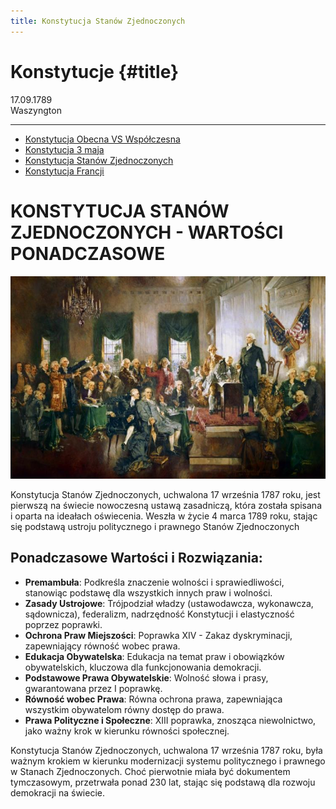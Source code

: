```yaml
---
title: Konstytucja Stanów Zjednoczonych
---
```


# Konstytucje {#title}

<div id="subtitleL">17.09.1789</div><div id="subtitleR">Waszyngton</div>

---

- [Konstytucja Obecna VS Współczesna](KonObVSWspo)
- [Konstytucja 3 maja](kostytucja3maja)
- [Konstytucja Stanów Zjednoczonych](konstytucjaAmerykanska)
- [Konstytucja Francji](konstytucjaFrancuska)

<!-- <nav style="width: 100%;">
	<table style="width: 100%;">
		<tr>
			<td id="link"><a style="font-family: 'Chomsky';" href="konstytucja3maja.html">Konstytucja Obecna VS Współczesna</a></td>
			<td id="link"><a style="font-family: 'Chomsky';" href="konstytucja3maja.html">Konstytucja 3 maja</a></td>
			<td id="link"><a style="font-family: 'Chomsky';" href="konstytucjaAmerykanska.html">Konstytucja Stanów Zjednoczonych</a></td>
			<td id="link"><a style="font-family: 'Chomsky';" href="konstytucja3maja.html">Konstytucja Francji</a></td>
		</tr>
	</table>
</nav> -->

# KONSTYTUCJA STANÓW ZJEDNOCZONYCH - WARTOŚCI PONADCZASOWE

![Konstytucja](Konstytucja-usa.jpg)

Konstytucja Stanów Zjednoczonych, uchwalona 17 września 1787 roku, jest pierwszą na świecie nowoczesną ustawą zasadniczą, która została spisana i oparta na ideałach oświecenia. Weszła w życie 4 marca 1789 roku, stając się podstawą ustroju politycznego i prawnego Stanów Zjednoczonych

## Ponadczasowe Wartości i Rozwiązania:

* **Premambuła**: Podkreśla znaczenie wolności i sprawiedliwości, stanowiąc podstawę dla wszystkich innych praw i wolności.
* **Zasady Ustrojowe**: Trójpodział władzy (ustawodawcza, wykonawcza, sądownicza), federalizm, nadrzędność Konstytucji i elastyczność poprzez poprawki.
* **Ochrona Praw Miejszości**: Poprawka XIV - Zakaz dyskryminacji, zapewniający równość wobec prawa.
* **Edukacja Obywatelska**: Edukacja na temat praw i obowiązków obywatelskich, kluczowa dla funkcjonowania demokracji.
* **Podstawowe Prawa Obywatelskie**: Wolność słowa i prasy, gwarantowana przez I poprawkę.
* **Równość wobec Prawa**: Równa ochrona prawa, zapewniająca wszystkim obywatelom równy dostęp do prawa.
* **Prawa Polityczne i Społeczne**: XIII poprawka, znosząca niewolnictwo, jako ważny krok w kierunku równości społecznej.

Konstytucja Stanów Zjednoczonych, uchwalona 17 września 1787 roku, była ważnym krokiem w kierunku modernizacji systemu politycznego i prawnego w Stanach Zjednoczonych. Choć pierwotnie miała być dokumentem tymczasowym, przetrwała ponad 230 lat, stając się podstawą dla rozwoju demokracji na świecie.

